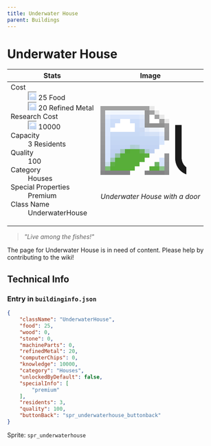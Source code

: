 ```yaml
---
title: Underwater House
parent: Buildings
---
```

# Underwater House

[//]: # (Pre-generated content)
<table><thead><tr><th>Stats</th><th>Image</th></tr></thead><tbody><tr><td><dl><dt>Cost</dt><dd><div class="resource-icon"><img style="object-position: -1009px -533px;" src="https://tfe2-wiki.github.io/assets/sprites.png"></div> 25 Food<br><div class="resource-icon"><img style="object-position: -795px -775px;" src="https://tfe2-wiki.github.io/assets/sprites.png"></div> 20 Refined Metal</dd><dt>Research Cost</dt><dd><div class="resource-icon"><img style="object-position: -268px -522px;" src="https://tfe2-wiki.github.io/assets/sprites.png"></div> 10000</dd><dt>Capacity</dt><dd>3 Residents</dd><dt>Quality</dt><dd>100</dd><dt>Category</dt><dd>Houses</dd><dt>Special Properties</dt><dd>Premium</dd><dt>Class Name</dt><dd>UnderwaterHouse</dd></dl></td><td><style>.building-image {width: 200px;height: 200px;overflow: hidden;position: relative;}.building-image img {image-rendering: pixelated;object-fit: none;transform: scale(10);transform-origin: left top;position: absolute;left: 0;top: 0;}.resource-image {width: 200px;height: 200px;overflow: hidden;position: relative;}.resource-image img {image-rendering: pixelated;object-fit: none;transform: scale(20);transform-origin: left top;position: absolute;left: 0;top: 0;}.building-icon {width: 20px;height: 20px;overflow: hidden;position: relative;display: inline-block;}.building-icon img {image-rendering: pixelated;object-fit: none;transform: scale(1);transform-origin: left top;position: absolute;left: 0;top: 0;}.resource-icon {width: 20px;height: 20px;overflow: hidden;position: relative;display: inline-block;}.resource-icon img {image-rendering: pixelated;object-fit: none;transform: scale(2);transform-origin: left top;position: absolute;left: 0;top: 0;}</style><div class="building-image"><img style="object-position: -752px -993px;" src="https://tfe2-wiki.github.io/assets/sprites.png" alt="Underwater House Back"><img style="object-position: -120px -1127px;" src="https://tfe2-wiki.github.io/assets/sprites.png" alt="Underwater House"></div><i>Underwater House with a door</i></td></tr></tbody></table><blockquote><i>"Live among the fishes!"</i></blockquote>

The page for Underwater House is in need of content. Please help by contributing to the wiki!

## Technical Info
### Entry in `buildinginfo.json`

```json
{
    "className": "UnderwaterHouse",
    "food": 25,
    "wood": 0,
    "stone": 0,
    "machineParts": 0,
    "refinedMetal": 20,
    "computerChips": 0,
    "knowledge": 10000,
    "category": "Houses",
    "unlockedByDefault": false,
    "specialInfo": [
        "premium"
    ],
    "residents": 3,
    "quality": 100,
    "buttonBack": "spr_underwaterhouse_buttonback"
}
```

Sprite: `spr_underwaterhouse`


